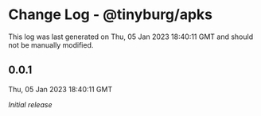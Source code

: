 # Change Log - @tinyburg/apks

This log was last generated on Thu, 05 Jan 2023 18:40:11 GMT and should not be manually modified.

## 0.0.1
Thu, 05 Jan 2023 18:40:11 GMT

_Initial release_

